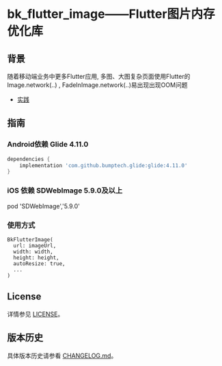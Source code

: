 # bk_flutter_image——Flutter图片内存优化库

## 背景
随着移动端业务中更多Flutter应用, 多图、大图复杂页面使用Flutter的Image.network(..) , FadeInImage.network(..)易出现出现OOM问题
* [实践](https://mp.weixin.qq.com/s/yUm4UFggYLgDbj4_JCjEdg)

## 指南

### Android依赖 Glide 4.11.0

```gradle
dependencies {
    implementation 'com.github.bumptech.glide:glide:4.11.0'
}
```

### iOS 依赖 SDWebImage 5.9.0及以上
pod 'SDWebImage','5.9.0'

### 使用方式

```
BkFlutterImage(
  url: imageUrl,
  width: width,
  height: height,
  autoResize: true,
  ...
)
```

## License

详情参见 [LICENSE](./LICENSE)。

## 版本历史
具体版本历史请参看 [CHANGELOG.md](./CHANGELOG.md)。
